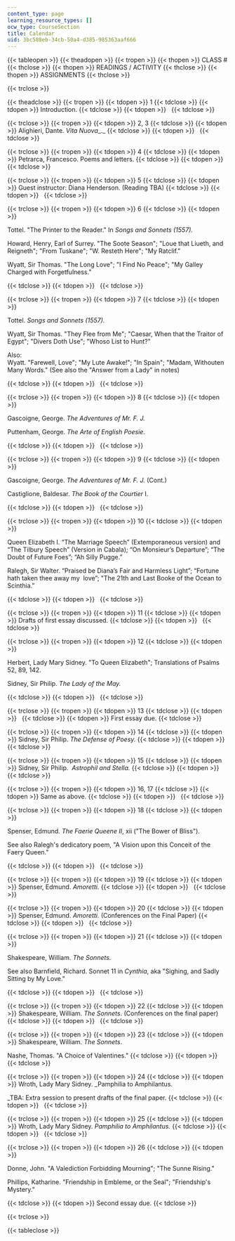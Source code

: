 ```yaml
---
content_type: page
learning_resource_types: []
ocw_type: CourseSection
title: Calendar
uid: 3bc588eb-34cb-50a4-d385-985363aaf666
---
```


{{< tableopen >}}
{{< theadopen >}}
{{< tropen >}}
{{< thopen >}}
CLASS #
{{< thclose >}}
{{< thopen >}}
READINGS / ACTIVITY
{{< thclose >}}
{{< thopen >}}
ASSIGNMENTS
{{< thclose >}}

{{< trclose >}}

{{< theadclose >}}
{{< tropen >}}
{{< tdopen >}}
1
{{< tdclose >}}
{{< tdopen >}}
Introduction.
{{< tdclose >}}
{{< tdopen >}}
 
{{< tdclose >}}

{{< trclose >}}
{{< tropen >}}
{{< tdopen >}}
2, 3
{{< tdclose >}}
{{< tdopen >}}
Alighieri, Dante. _Vita Nuova__._
{{< tdclose >}}
{{< tdopen >}}
 
{{< tdclose >}}

{{< trclose >}}
{{< tropen >}}
{{< tdopen >}}
4
{{< tdclose >}}
{{< tdopen >}}
Petrarca, Francesco. Poems and letters.
{{< tdclose >}}
{{< tdopen >}}
 
{{< tdclose >}}

{{< trclose >}}
{{< tropen >}}
{{< tdopen >}}
5
{{< tdclose >}}
{{< tdopen >}}
Guest instructor: Diana Henderson. (Reading TBA)
{{< tdclose >}}
{{< tdopen >}}
 
{{< tdclose >}}

{{< trclose >}}
{{< tropen >}}
{{< tdopen >}}
6
{{< tdclose >}}
{{< tdopen >}}


Tottel. "The Printer to the Reader." In _Songs and Sonnets (1557)._ 

Howard, Henry, Earl of Surrey. "The Soote Season"; "Loue that Liueth, and Reigneth"; "From Tuskane"; "W. Resteth Here"; "My Ratclif."

Wyatt, Sir Thomas. "The Long Love"; "I Find No Peace"; "My Galley Charged with Forgetfulness."


{{< tdclose >}}
{{< tdopen >}}
 
{{< tdclose >}}

{{< trclose >}}
{{< tropen >}}
{{< tdopen >}}
7
{{< tdclose >}}
{{< tdopen >}}


Tottel. _Songs and Sonnets (1557)._

Wyatt, Sir Thomas. "They Flee from Me"; "Caesar, When that the Traitor of Egypt"; "Divers Doth Use"; "Whoso List to Hunt?"

Also:  
Wyatt. "Farewell, Love"; "My Lute Awake!"; "In Spain"; "Madam, Withouten Many Words." (See also the "Answer from a Lady" in notes)


{{< tdclose >}}
{{< tdopen >}}
 
{{< tdclose >}}

{{< trclose >}}
{{< tropen >}}
{{< tdopen >}}
8
{{< tdclose >}}
{{< tdopen >}}


Gascoigne, George. _The Adventures of Mr. F. J._

Puttenham, George. _The Arte of English Poesie._


{{< tdclose >}}
{{< tdopen >}}
 
{{< tdclose >}}

{{< trclose >}}
{{< tropen >}}
{{< tdopen >}}
9
{{< tdclose >}}
{{< tdopen >}}


Gascoigne, George. _The Adventures of Mr. F. J._ (Cont.)

Castiglione, Baldesar. _The Book of the Courtier_ I.


{{< tdclose >}}
{{< tdopen >}}
 
{{< tdclose >}}

{{< trclose >}}
{{< tropen >}}
{{< tdopen >}}
10
{{< tdclose >}}
{{< tdopen >}}


Queen Elizabeth I. “The Marriage Speech” (Extemporaneous version) and “The Tilbury Speech” (Version in Cabala); “On Monsieur’s Departure”; “The Doubt of Future Foes”; “Ah Silly Pugge.”

Ralegh, Sir Walter. “Praised be Diana’s Fair and Harmless Light”; “Fortune hath taken thee away my  love”; "The 21th and Last Booke of the Ocean to Scinthia.”


{{< tdclose >}}
{{< tdopen >}}
 
{{< tdclose >}}

{{< trclose >}}
{{< tropen >}}
{{< tdopen >}}
11
{{< tdclose >}}
{{< tdopen >}}
Drafts of first essay discussed.
{{< tdclose >}}
{{< tdopen >}}
 
{{< tdclose >}}

{{< trclose >}}
{{< tropen >}}
{{< tdopen >}}
12
{{< tdclose >}}
{{< tdopen >}}


Herbert, Lady Mary Sidney. "To Queen Elizabeth"; Translations of Psalms 52, 89, 142.

Sidney, Sir Philip. _The Lady of the May._


{{< tdclose >}}
{{< tdopen >}}
 
{{< tdclose >}}

{{< trclose >}}
{{< tropen >}}
{{< tdopen >}}
13
{{< tdclose >}}
{{< tdopen >}}
 
{{< tdclose >}}
{{< tdopen >}}
First essay due.
{{< tdclose >}}

{{< trclose >}}
{{< tropen >}}
{{< tdopen >}}
14
{{< tdclose >}}
{{< tdopen >}}
Sidney, Sir Philip. _The Defense of Poesy._
{{< tdclose >}}
{{< tdopen >}}
 
{{< tdclose >}}

{{< trclose >}}
{{< tropen >}}
{{< tdopen >}}
15
{{< tdclose >}}
{{< tdopen >}}
Sidney, Sir Philip.  _Astrophil and Stella._
{{< tdclose >}}
{{< tdopen >}}
 
{{< tdclose >}}

{{< trclose >}}
{{< tropen >}}
{{< tdopen >}}
16, 17
{{< tdclose >}}
{{< tdopen >}}
Same as above.
{{< tdclose >}}
{{< tdopen >}}
 
{{< tdclose >}}

{{< trclose >}}
{{< tropen >}}
{{< tdopen >}}
18
{{< tdclose >}}
{{< tdopen >}}


Spenser, Edmund. _The Faerie Queene II_, xii ("The Bower of Bliss").

See also Ralegh's dedicatory poem, "A Vision upon this Conceit of the Faery Queen."


{{< tdclose >}}
{{< tdopen >}}
 
{{< tdclose >}}

{{< trclose >}}
{{< tropen >}}
{{< tdopen >}}
19
{{< tdclose >}}
{{< tdopen >}}
Spenser, Edmund. _Amoretti._
{{< tdclose >}}
{{< tdopen >}}
 
{{< tdclose >}}

{{< trclose >}}
{{< tropen >}}
{{< tdopen >}}
20
{{< tdclose >}}
{{< tdopen >}}
Spenser, Edmund. _Amoretti._ (Conferences on the Final Paper)
{{< tdclose >}}
{{< tdopen >}}
 
{{< tdclose >}}

{{< trclose >}}
{{< tropen >}}
{{< tdopen >}}
21
{{< tdclose >}}
{{< tdopen >}}


Shakespeare, William. _The Sonnets._

See also Barnfield, Richard. Sonnet 11 in _Cynthia_, aka "Sighing, and Sadly Sitting by My Love."


{{< tdclose >}}
{{< tdopen >}}
 
{{< tdclose >}}

{{< trclose >}}
{{< tropen >}}
{{< tdopen >}}
22
{{< tdclose >}}
{{< tdopen >}}
Shakespeare, William. _The Sonnets_. (Conferences on the final paper)
{{< tdclose >}}
{{< tdopen >}}
 
{{< tdclose >}}

{{< trclose >}}
{{< tropen >}}
{{< tdopen >}}
23
{{< tdclose >}}
{{< tdopen >}}
Shakespeare, William. _The Sonnets_.  
  
Nashe, Thomas. "A Choice of Valentines."
{{< tdclose >}}
{{< tdopen >}}
 
{{< tdclose >}}

{{< trclose >}}
{{< tropen >}}
{{< tdopen >}}
24
{{< tdclose >}}
{{< tdopen >}}
Wroth, Lady Mary Sidney. _Pamphilia to Amphilantus.  
  
_TBA: Extra session to present drafts of the final paper.
{{< tdclose >}}
{{< tdopen >}}
 
{{< tdclose >}}

{{< trclose >}}
{{< tropen >}}
{{< tdopen >}}
25
{{< tdclose >}}
{{< tdopen >}}
Wroth, Lady Mary Sidney. _Pamphilia to Amphilantus._
{{< tdclose >}}
{{< tdopen >}}
 
{{< tdclose >}}

{{< trclose >}}
{{< tropen >}}
{{< tdopen >}}
26
{{< tdclose >}}
{{< tdopen >}}


Donne, John. "A Valediction Forbidding Mourning"; "The Sunne Rising."

Phillips, Katharine. "Friendship in Embleme, or the Seal"; "Friendship's Mystery."


{{< tdclose >}}
{{< tdopen >}}
Second essay due.
{{< tdclose >}}

{{< trclose >}}

{{< tableclose >}}